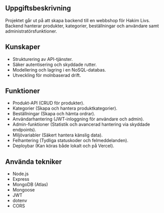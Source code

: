 ## Uppgiftsbeskrivning
Projektet går ut på att skapa backend till en webbshop för Hakim Livs. Backend hanterar produkter, kategorier, beställningar och användare samt administratörsfunktioner. 

## Kunskaper
- Strukturering av API-tjänster.
- Säker autentisering och skyddade rutter.
- Modellering och lagring i en NoSQL-databas.
- Utveckling för molnbaserad drift.

## Funktioner
- Produkt-API (CRUD för produkter).
- Kategorier (Skapa och hantera produktkategorier).
- Beställningar (Skapa och hämta ordrar).
- Användarhantering (JWT-inloggning för användare och admin).
- Admin-funktioner (Statistik och avancerad hantering via skyddade endpoints).
- Miljövariabler (Säkert hantera känslig data).
- Felhantering (Tydliga statuskoder och felmeddelanden).
- Deploybar (Kan köras både lokalt och på Vercel).

## Använda tekniker
- Node.js
- Express
- MongoDB (Atlas)
- Mongoose
- JWT 
- dotenv
- CORS



